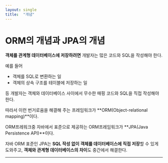 ```yaml
---
layout: single
title:  "개념"
---
```


# ORM의 개념과 JPA의 개념

**객체를 관계형 데이터베이스에 저장하려면** 개발자는 많은 코드와 SQL을 작성해야 한다.

예를 들어 

- 객체를 SQL로 변환하는 일
- 객체의 상속 구조를 테이블에 저장하는 일

등 개발자는 객체와 데이터베이스 사이에서 무수한 매핑 코드와 SQL을 직접 작성해야 한다.

따라서 이런 번거로움을 해결해 주는 프레임워크가 
**ORM(Object-relational mapping)**이다.

ORM프레워크중 자바에서 표준으로 제공하는 ORM프레임워크가 
**JPA(Java Persistence API)**이다.

자바 ORM 표준인 JPA는 **SQL 작성 없이 객체를 데이터베이스에 직접 저장**할 수 있게 도와주고, **객체와 관계형 데이터베이스의 차이**도 중간에서 해결한다.

---